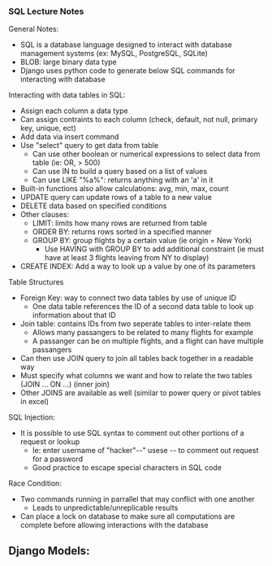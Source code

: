 ### SQL Lecture Notes

General Notes:
- SQL is a database language designed to interact with database management systems (ex: MySQL, PostgreSQL, SQLite)
- BLOB: large binary data type
- Django uses python code to generate below SQL commands for interacting with database


Interacting with data tables in SQL:
- Assign each column a data type
- Can assign contraints to each column (check, default, not null, primary key, unique, ect)
- Add data via insert command
- Use "select" query to get data from table
  - Can use other boolean or numerical expressions to select data from table (ie: OR, > 500)
  - Can use IN to build a query based on a list of values
  - Can use LIKE "%a%": returns anything with an 'a' in it
- Built-in functions also allow calculations: avg, min, max, count
- UPDATE query can update rows of a table to a new value
- DELETE data based on specified conditions
- Other clauses:
  - LIMIT: limits how many rows are returned from table
  - ORDER BY: returns rows sorted in a specified manner
  - GROUP BY: group flights by a certain value (ie origin = New York)
    - Use HAVING with GROUP BY to add additional constraint (ie must have at least 3 flights leaving from NY to display)
- CREATE INDEX: Add a way to look up a value by one of its parameters


Table Structures
- Foreign Key: way to connect two data tables by use of unique ID
  - One data table references the ID of a second data table to look up information about that ID
- Join table: contains IDs from two seperate tables to inter-relate them
  - Allows many passangers to be related to many flights for example
  - A passanger can be on multiple flights, and a flight can have multiple passangers 
 - Can then use JOIN query to join all tables back together in a readable way
  - Must specify what columns we want and how to relate the two tables (JOIN ... ON ...) (inner join)
  - Other JOINS are available as well (similar to power query or pivot tables in excel)


SQL Injection:
- It is possible to use SQL syntax to comment out other portions of a request or lookup
  - Ie: enter username of "hacker"--" usese -- to comment out request for a password
  - Good practice to escape special characters in SQL code


Race Condition:
- Two commands running in parrallel that may conflict with one another
  - Leads to unpredictable/unreplicable results 
- Can place a lock on database to make sure all computations are complete before allowing interactions with the database


Django Models:
- 
